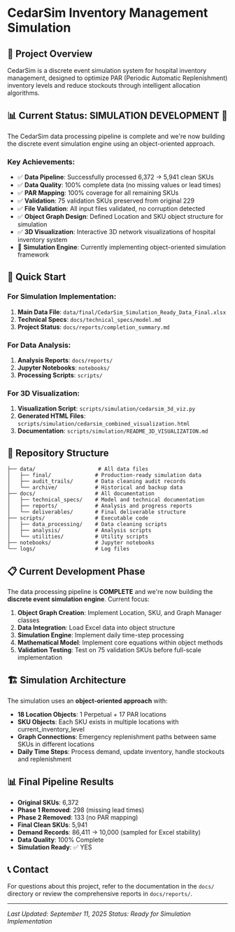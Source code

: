 # CedarSim Inventory Management Simulation

## 🎯 Project Overview

CedarSim is a discrete event simulation system for hospital inventory management, designed to optimize PAR (Periodic Automatic Replenishment) inventory levels and reduce stockouts through intelligent allocation algorithms.

## 📊 Current Status: **SIMULATION DEVELOPMENT** 🚀

The CedarSim data processing pipeline is complete and we're now building the discrete event simulation engine using an object-oriented approach.

### Key Achievements:
- ✅ **Data Pipeline**: Successfully processed 6,372 → 5,941 clean SKUs
- ✅ **Data Quality**: 100% complete data (no missing values or lead times)
- ✅ **PAR Mapping**: 100% coverage for all remaining SKUs
- ✅ **Validation**: 75 validation SKUs preserved from original 229
- ✅ **File Validation**: All input files validated, no corruption detected
- ✅ **Object Graph Design**: Defined Location and SKU object structure for simulation
- ✅ **3D Visualization**: Interactive 3D network visualizations of hospital inventory system
- 🚧 **Simulation Engine**: Currently implementing object-oriented simulation framework

## 🚀 Quick Start

### For Simulation Implementation:
1. **Main Data File**: `data/final/CedarSim_Simulation_Ready_Data_Final.xlsx`
2. **Technical Specs**: `docs/technical_specs/model.md`
3. **Project Status**: `docs/reports/completion_summary.md`

### For Data Analysis:
1. **Analysis Reports**: `docs/reports/`
2. **Jupyter Notebooks**: `notebooks/`
3. **Processing Scripts**: `scripts/`

### For 3D Visualization:
1. **Visualization Script**: `scripts/simulation/cedarsim_3d_viz.py`
2. **Generated HTML Files**: `scripts/simulation/cedarsim_combined_visualization.html`
3. **Documentation**: `scripts/simulation/README_3D_VISUALIZATION.md`

## 📁 Repository Structure

```
├── data/                    # All data files
│   ├── final/              # Production-ready simulation data
│   ├── audit_trails/       # Data cleaning audit records
│   └── archive/            # Historical and backup data
├── docs/                   # All documentation
│   ├── technical_specs/    # Model and technical documentation
│   ├── reports/            # Analysis and progress reports
│   └── deliverables/       # Final deliverable structure
├── scripts/                # Executable code
│   ├── data_processing/    # Data cleaning scripts
│   ├── analysis/           # Analysis scripts
│   └── utilities/          # Utility scripts
├── notebooks/              # Jupyter notebooks
└── logs/                   # Log files
```

## 📋 Current Development Phase

The data processing pipeline is **COMPLETE** and we're now building the **discrete event simulation engine**. Current focus:

1. **Object Graph Creation**: Implement Location, SKU, and Graph Manager classes
2. **Data Integration**: Load Excel data into object structure  
3. **Simulation Engine**: Implement daily time-step processing
4. **Mathematical Model**: Implement core equations within object methods
5. **Validation Testing**: Test on 75 validation SKUs before full-scale implementation

## 🏗️ Simulation Architecture

The simulation uses an **object-oriented approach** with:

- **18 Location Objects**: 1 Perpetual + 17 PAR locations
- **SKU Objects**: Each SKU exists in multiple locations with current_inventory_level
- **Graph Connections**: Emergency replenishment paths between same SKUs in different locations
- **Daily Time Steps**: Process demand, update inventory, handle stockouts and replenishment

## 📊 Final Pipeline Results

- **Original SKUs**: 6,372
- **Phase 1 Removed**: 298 (missing lead times)
- **Phase 2 Removed**: 133 (no PAR mapping)  
- **Final Clean SKUs**: 5,941
- **Demand Records**: 86,411 → 10,000 (sampled for Excel stability)
- **Data Quality**: 100% Complete
- **Simulation Ready**: ✅ YES

## 📞 Contact

For questions about this project, refer to the documentation in the `docs/` directory or review the comprehensive reports in `docs/reports/`.

---
*Last Updated: September 11, 2025*
*Status: Ready for Simulation Implementation*
